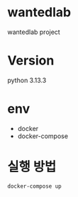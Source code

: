 # wantedlab
wantedlab project


# Version
python 3.13.3 

# env
- docker
- docker-compose

# 실행 방법
```bash
docker-compose up
